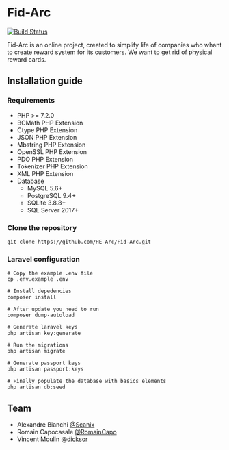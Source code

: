 # Fid-Arc

[![Build Status](https://api.travis-ci.org/HE-Arc/Fid-Arc.svg?branch=develop)](https://api.travis-ci.org/HE-Arc/Fid-Arc)

Fid-Arc is an online project, created to simplify life of companies who whant to create reward system for its customers. We want to get rid of physical reward cards.

## Installation guide

### Requirements

- PHP >= 7.2.0
- BCMath PHP Extension
- Ctype PHP Extension
- JSON PHP Extension
- Mbstring PHP Extension
- OpenSSL PHP Extension
- PDO PHP Extension
- Tokenizer PHP Extension
- XML PHP Extension
- Database
    - MySQL 5.6+
    - PostgreSQL 9.4+
    - SQLite 3.8.8+
    - SQL Server 2017+
   
### Clone the repository

```shell=
git clone https://github.com/HE-Arc/Fid-Arc.git
```

### Laravel configuration

```shell=
# Copy the example .env file
cp .env.example .env

# Install depedencies
composer install

# After update you need to run
composer dump-autoload

# Generate laravel keys
php artisan key:generate

# Run the migrations
php artisan migrate

# Generate passport keys
php artisan passport:keys

# Finally populate the database with basics elements
php artisan db:seed

```

## Team

* Alexandre Bianchi [@Scanix](https://github.com/Scanix)
* Romain Capocasale [@RomainCapo](https://github.com/RomainCapo)
* Vincent Moulin [@dicksor](https://github.com/dicksor)
